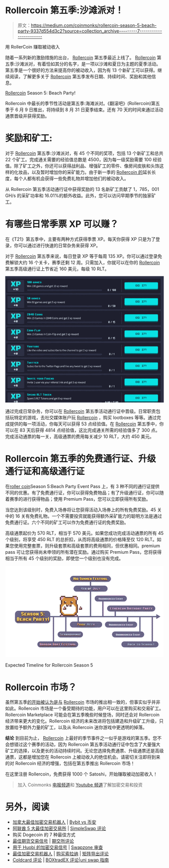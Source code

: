 # Rollercoin 第五季:沙滩派对！

> 原文：<https://medium.com/coinmonks/rollercoin-season-5-beach-party-9337d554d3c2?source=collection_archive---------7----------------------->

用 RollerCoin 赚取被动收入

随着一系列新的激励措施的出台， [Rollercoin](https://bit.ly/3yezPx1) 第五季最近上线了。 [Rollercoin](https://bit.ly/3yezPx1) 第五季:沙滩派对，有着恰如其分的名字，是一项以沙滩和夏日为主题的夏季活动。第五季是一个很好的方法来提高你的被动收入，因为有 13 个新矿工可以获得。继续阅读，了解更多关于 [Rollercoin](https://bit.ly/3yezPx1) 第五季发布日期、持续时间、奖励和其他信息。

[Rollercoin](https://bit.ly/3yezPx1) Season 5: Beach Party!

Rollercoin 中最长的季节性活动是第五季:海滩派对。《翻滚吧》(Rollercoin)第五季于 6 月 9 日推出，将持续到 8 月 31 日夏季结束。还有 70 天的时间来通过活动通票晋级并获得奖励。

# 奖励和矿工:

对于 [Rollercoin](https://bit.ly/3yezPx1) 第五季:沙滩派对，有 45 个不同的奖项，包括 13 个新矿工和总共 22 个矿工。完成通关需要的经验值总数是 4500，因为每一级奖励需要 100 经验值。除了矿工之外，你还可以获得战利品、增强矿工的零件、像房间皮肤和头饰这样的化妆品，以及暂时增加你的采矿能力。由于新一季的 [Rollercoin 的](https://bit.ly/3yezPx1)延长长度，每个人都有机会获得一些免费礼物并增加他们的被动收入。

从 Rollercoin 第五季活动通行证中获得奖励的 13 名新矿工贡献了 1，785，001 GH/s 的采矿功率和 16.01%的额外收益。此外，您可以访问早期季节的独家矿工。

# 有哪些日常季票 XP 可以赚？

在《T21》第五季中，主要有两种方式获得季票 XP。每天你获得 XP 只是为了登录，你可以通过进行快速的日常杂务来获得 XP。

对于 [Rollercoin](https://bit.ly/3yezPx1) 第五季来说，每日登录 XP 等于每周 135 XP。你可以通过登录免费解锁大约 16 个关卡，赛季还剩 12 周。只需加入，你就可以在你的 [Rollercoin](https://bit.ly/3yezPx1) 第五季高级通行证上节省近 160 美元，每级 10 RLT。

![](img/f1327611ddfed74111f9b62272e38ce2.png)

通过完成日常杂务，你可以在 [Rollercoin](https://bit.ly/3yezPx1) 第五季活动通行证中晋级。日常职责包括玩特定的游戏，去社交媒体账户玩 [Rollercoin](https://bit.ly/3yezPx1) ，购买 lootboxes 等等。通过完成提供的每一项活动，你每天可以获得 53 点经验值。在 [Rollercoin](https://bit.ly/3yezPx1) 第五季中，你可以在 83 天后获得 4814 点经验值，这比完成通关所需的经验值多了 300 点。完成活动通票的每一关，高级通票的费用每关减少 10 RLT，大约 450 美元。

# Rollercoin 第五季的免费通行证、升级通行证和高级通行证

在[roller coin](https://bit.ly/3yezPx1)Season 5:Beach Party Event Pass 上，有 3 种不同的通行证提供不同的优惠。有了免费通行证，你可以获得免费物品；有了升级通行证，你可以随着赛季的进行获得物品；使用 Premium Pass，您可以立即获得所有奖励。

当您达到该级别时，免费入场券将让您获得活动入场券上的所有免费奖励。45 关中的 16 关有免费礼物。一个不需要投资就能获得额外采矿能力的聪明方法是通过免费通行证。六个不同的矿工可以作为免费通行证的免费奖励。

高级通票起价为 570 RLT，相当于 570 美元。如果您成功完成活动通票的所有 45 个级别，将享受 450 RLT 的总折扣，从而将高级通票的价格降至仅 120 RLT。如果您使用完整套票，则升级套票和高级套票的费用相同，但优惠相同。premium pass 可让您获得尚未申领的所有潜在奖励。通过购买 Premium Pass，您将获得相当于所有 45 个级别的奖励，即使您一个级别也没有完成。

![](img/60a4852204b0f43643ca5a3ba6239228.png)

Expected Timeline for Rollercoin Season 5

# Rollercoin 市场？

虽然第五季[的开始被认为是与](https://bit.ly/3yezPx1) [Rollercoin](https://bit.ly/3yezPx1) 市场的推出相一致的，但事实似乎并非如此。Rollercoin 市场是一个备受期待的功能，用户可以在这里购买和交易矿工。Rollercoin Marketplace 可能会在第五季晚些时候登场，同时还会对 Rollercoin 经济带来更大的变化。Rollercoin 经济的未来改进将包括建造和升级矿工升级，只放置给予额外力量的矿工，以及从 Rollercoin 迷你游戏中更透明的掉落。

**结论**
到目前为止， [Rollercoin](https://bit.ly/3yezPx1) 上最好的季节事件之一似乎是游戏的第五季。您不会想错过这个赛季的活动，因为 Rollercoin 第五季活动通行证中包含了大量强大矿工的选择，以及更长的活动持续时间。无论您选择免费通票、升级通票还是高级通票，这都是增加您在 Rollercoin 上被动收入的绝佳机会。请密切关注即将到来的对 Rollercoin 经济的增强，包括在第五季推出 Rollercoin 市场！

在这里注册 Rollercoin，免费获得 1000 个 Satoshi，开始赚取被动加密收入！

> 加入 Coinmonks [电报频道](https://t.me/coincodecap)和 [Youtube 频道](https://www.youtube.com/c/coinmonks/videos)了解加密交易和投资

# 另外，阅读

*   [加拿大最佳加密交易机器人](https://coincodecap.com/5-best-crypto-trading-bots-in-canada) | [Bybit vs 币安](https://coincodecap.com/bybit-binance-moonxbt)
*   [阿联酋 5 大最佳加密交易所](https://coincodecap.com/best-crypto-exchanges-in-uae) | [SimpleSwap 评论](https://coincodecap.com/simpleswap-review)
*   购买 Dogecoin 的 7 种最佳方式
*   [最佳期货交易信号](https://coincodecap.com/futures-trading-signals) | [期交所评论](https://coincodecap.com/liquid-exchange-review)
*   [用于 Huobi 的加密交易信号](https://coincodecap.com/huobi-crypto-trading-signals) | [Swapzone 审查](/coinmonks/swapzone-review-crypto-exchange-data-aggregator-e0ad78e55ed7)
*   [最佳加密交易机器人](/coinmonks/crypto-trading-bot-c2ffce8acb2a) | [购买索拉纳](https://coincodecap.com/buy-solana) | [矩阵导出评论](https://coincodecap.com/matrixport-review)
*   [Coldcard 评论](https://coincodecap.com/coldcard-review) | [BOXtradEX 评论](https://coincodecap.com/boxtradex-review)|[uni swap 指南](https://coincodecap.com/uniswap)